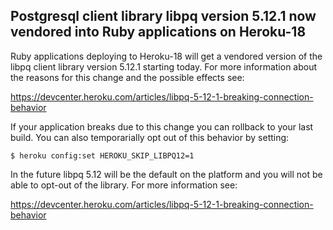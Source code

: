 ## Postgresql client library libpq version 5.12.1 now vendored into Ruby applications on Heroku-18

Ruby applications deploying to Heroku-18 will get a vendored version of the libpq client library version 5.12.1 starting today. For more information about the reasons for this change and the possible effects see:

https://devcenter.heroku.com/articles/libpq-5-12-1-breaking-connection-behavior

If your application breaks due to this change you can rollback to your last build. You can also temporarially opt out of this behavior by setting:

```
$ heroku config:set HEROKU_SKIP_LIBPQ12=1
```

In the future libpq 5.12 will be the default on the platform and you will not be able to opt-out of the library. For more information see:

https://devcenter.heroku.com/articles/libpq-5-12-1-breaking-connection-behavior

